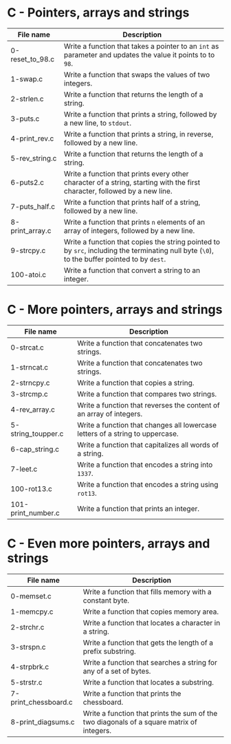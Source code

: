 # C - Pointers, arrays and strings

| File name       | Description                                                                                                                                  |
| --------------- | -------------------------------------------------------------------------------------------------------------------------------------------- |
| 0-reset_to_98.c | Write a function that takes a pointer to an `int` as parameter and updates the value it points to to `98`.                                   |
| 1-swap.c        | Write a function that swaps the values of two integers.                                                                                      |
| 2-strlen.c      | Write a function that returns the length of a string.                                                                                        |
| 3-puts.c        | Write a function that prints a string, followed by a new line, to `stdout`.                                                                  |
| 4-print_rev.c   | Write a function that prints a string, in reverse, followed by a new line.                                                                   |
| 5-rev_string.c  | Write a function that returns the length of a string.                                                                                        |
| 6-puts2.c       | Write a function that prints every other character of a string, starting with the first character, followed by a new line.                   |
| 7-puts_half.c   | Write a function that prints half of a string, followed by a new line.                                                                       |
| 8-print_array.c | Write a function that prints `n` elements of an array of integers, followed by a new line.                                                   |
| 9-strcpy.c      | Write a function that copies the string pointed to by `src`, including the terminating null byte (`\0`), to the buffer pointed to by `dest`. |
| 100-atoi.c      | Write a function that convert a string to an integer.                                                                                        |

# C - More pointers, arrays and strings

| File name          | Description                                                                   |
| ------------------ | ----------------------------------------------------------------------------- |
| 0-strcat.c         | Write a function that concatenates two strings.                               |
| 1-strncat.c        | Write a function that concatenates two strings.                               |
| 2-strncpy.c        | Write a function that copies a string.                                        |
| 3-strcmp.c         | Write a function that compares two strings.                                   |
| 4-rev_array.c      | Write a function that reverses the content of an array of integers.           |
| 5-string_toupper.c | Write a function that changes all lowercase letters of a string to uppercase. |
| 6-cap_string.c     | Write a function that capitalizes all words of a string.                      |
| 7-leet.c           | Write a function that encodes a string into `1337`.                           |
| 100-rot13.c        | Write a function that encodes a string using `rot13`.                         |
| 101-print_number.c | Write a function that prints an integer.                                      |

# C - Even more pointers, arrays and strings

| File name            | Description                                                                               |
| -------------------- | ----------------------------------------------------------------------------------------- |
| 0-memset.c           | Write a function that fills memory with a constant byte.                                  |
| 1-memcpy.c           | Write a function that copies memory area.                                                 |
| 2-strchr.c           | Write a function that locates a character in a string.                                    |
| 3-strspn.c           | Write a function that gets the length of a prefix substring.                              |
| 4-strpbrk.c          | Write a function that searches a string for any of a set of bytes.                        |
| 5-strstr.c           | Write a function that locates a substring.                                                |
| 7-print_chessboard.c | Write a function that prints the chessboard.                                              |
| 8-print_diagsums.c   | Write a function that prints the sum of the two diagonals of a square matrix of integers. |
